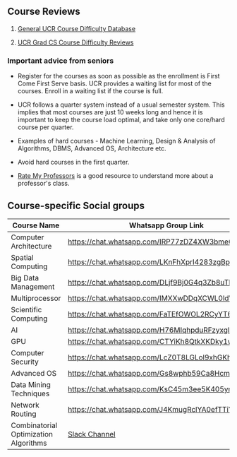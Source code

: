 ## Course Reviews

1. [General UCR Course Difficulty Database](https://docs.google.com/spreadsheets/d/1qiy_Oi8aFiPmL4QSTR3zHe74kmvc6e_159L1mAUUlU0/edit#gid=0)

2. [UCR Grad CS Course Difficulty Reviews](https://docs.google.com/spreadsheets/d/17ovp5iLEcPAA3S19mD7oKel99CmkNn0l/edit#gid=1532022067)


### Important advice from seniors

* Register for the courses as soon as possible as the enrollment is First Come First Serve basis. UCR provides a waiting list for most of the courses. Enroll in a waiting list if the course is full.

* UCR follows a quarter system instead of a usual semester system. This implies that most courses are just 10 weeks long and hence it is important to keep 
the course load optimal, and take only one core/hard course per quarter.

* Examples of hard courses - Machine Learning, Design & Analysis of Algorithms, DBMS, Advanced OS, Architecture etc.

* Avoid hard courses in the first quarter.

* [Rate My Professors](https://www.ratemyprofessors.com/search/teachers?query=*&sid=1076) is a good resource to understand more about a professor's class.

## Course-specific Social groups

|Course Name | Whatsapp Group Link |
| ------------- | -------------    |
| Computer Architecture | https://chat.whatsapp.com/IRP77zDZ4XW3bme0OKWECQ | 
| Spatial Computing | https://chat.whatsapp.com/LKnFhXprI4283zgBpJH2MC |
| Big Data Management | https://chat.whatsapp.com/DLjf9Bj0G4q3Zb8uTL1ioH | 
| Multiprocessor  | https://chat.whatsapp.com/IMXXwDDqXCWL0ldWh0BdCU |
| Scientific Computing | https://chat.whatsapp.com/FaTEfOWOL2RCyYT6RTCORH |
| AI | https://chat.whatsapp.com/H76MIqhpduRFzyxgIKsYRc | 
| GPU | https://chat.whatsapp.com/CTYiKh8QtkXKDky1w7FzvD |
| Computer Security | https://chat.whatsapp.com/LcZ0T8LGLol9xhGKhOojRY | 
| Advanced OS | https://chat.whatsapp.com/Gs8wphb59Ca8HcmLwZMrud | 
| Data Mining Techniques | https://chat.whatsapp.com/KsC45m3ee5K405ymGB6uEj | 
| Network Routing | https://chat.whatsapp.com/J4KmugRclYA0efTTiYUhuH |
| Combinatorial Optimization Algorithms | [Slack Channel](https://join.slack.com/t/cs-pvk9239/shared_invite/zt-1gdqaoft3-EDz5Btsb88183zD3V0sCDQ) |
